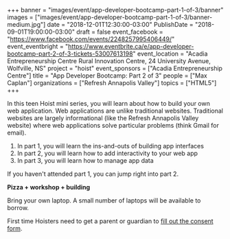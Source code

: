 +++
banner = "images/event/app-developer-bootcamp-part-1-of-3/banner"
images = ["images/event/app-developer-bootcamp-part-1-of-3/banner-medium.jpg"]
date = "2018-12-01T12:30:00-03:00"
PublishDate = "2018-09-01T19:00:00-03:00"
draft = false
event_facebook = "https://www.facebook.com/events/2248257995406449/"
event_eventbright = "https://www.eventbrite.ca/e/app-developer-bootcamp-part-2-of-3-tickets-53007613198"
event_location = "Acadia Entrepreneurship Centre Rural Innovation Centre, 24 University Avenue, Wolfville, NS"
project = "hoist"
event_sponsors = ["Acadia Entrepreneurship Centre"]
title = "App Developer Bootcamp: Part 2 of 3"
people = ["Max Caplan"]
organizations = ["Refresh Annapolis Valley"]
topics = ["HTML5"]
+++

In this teen Hoist mini series, you will learn about how to build your own web application. Web applications are unlike traditional websites. Traditional websites are largely informational (like the Refresh Annapolis Valley website) where web applications solve particular problems (think Gmail for email).

1. In part 1, you will learn the ins-and-outs of building app interfaces
2. In part 2, you will learn how to add interactivity to your web app
3. In part 3, you will learn how to manage app data

If you haven't attended part 1, you can jump right into part 2.

**Pizza + workshop + building**


Bring your own laptop. A small number of laptops will be available to borrow.

First time Hoisters need to get a parent or guardian to <a href="https://form.jotform.ca/71164477795267">fill out the consent form</a>.
